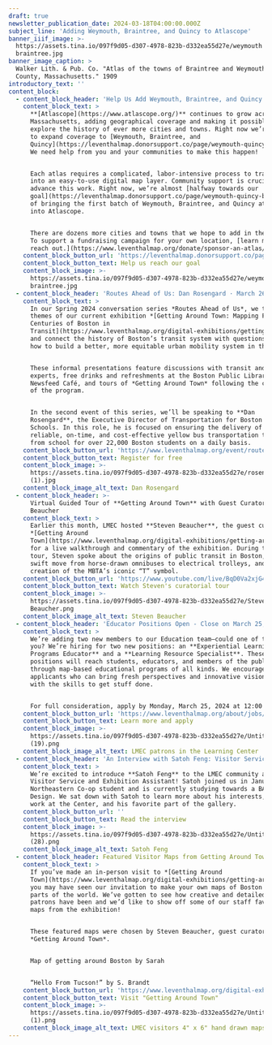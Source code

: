 ```yaml
---
draft: true
newsletter_publication_date: 2024-03-18T04:00:00.000Z
subject_line: 'Adding Weymouth, Braintree, and Quincy to Atlascope'
banner_iiif_image: >-
  https://assets.tina.io/097f9d05-d307-4978-823b-d332ea55d27e/weymouth
  braintree.jpg
banner_image_caption: >
  Walker Lith. & Pub. Co. "Atlas of the towns of Braintree and Weymouth, Norfolk
  County, Massachusetts." 1909
introductory_text: ''
content_block:
  - content_block_header: 'Help Us Add Weymouth, Braintree, and Quincy to Atlascope'
    content_block_text: >
      **[Atlascope](https://www.atlascope.org/)** continues to grow across
      Massachusetts, adding geographical coverage and making it possible to
      explore the history of ever more cities and towns. Right now we’re working
      to expand coverage to [Weymouth, Braintree, and
      Quincy](https://leventhalmap.donorsupport.co/page/weymouth-quincy-braintree).
      We need help from you and your communities to make this happen!


      Each atlas requires a complicated, labor-intensive process to transform it
      into an easy-to-use digital map layer. Community support is crucial to
      advance this work. Right now, we’re almost [halfway towards our
      goal](https://leventhalmap.donorsupport.co/page/weymouth-quincy-braintree)
      of bringing the first batch of Weymouth, Braintree, and Quincy atlases
      into Atlascope.


      There are dozens more cities and towns that we hope to add in the future.
      To support a fundraising campaign for your own location, [learn more and
      reach out.](https://www.leventhalmap.org/donate/sponsor-an-atlas/)
    content_block_button_url: 'https://leventhalmap.donorsupport.co/page/weymouth-quincy-braintree'
    content_block_button_text: Help us reach our goal
    content_block_image: >-
      https://assets.tina.io/097f9d05-d307-4978-823b-d332ea55d27e/weymouth
      braintree.jpg
  - content_block_header: 'Routes Ahead of Us: Dan Rosengard · March 26, 6 pm'
    content_block_text: >
      In our Spring 2024 conversation series *Routes Ahead of Us*, we take the
      themes of our current exhibition *[Getting Around Town: Mapping Four
      Centuries of Boston in
      Transit](https://www.leventhalmap.org/digital-exhibitions/getting-around-town/)*
      and connect the history of Boston’s transit system with questions about
      how to build a better, more equitable urban mobility system in the future.


      These informal presentations feature discussions with transit and mobility
      experts, free drinks and refreshments at the Boston Public Library’s
      Newsfeed Café, and tours of *Getting Around Town* following the conclusion
      of the program.


      In the second event of this series, we’ll be speaking to **Dan
      Rosengard**, the Executive Director of Transportation for Boston Public
      Schools. In this role, he is focused on ensuring the delivery of safe,
      reliable, on-time, and cost-effective yellow bus transportation to and
      from school for over 22,000 Boston students on a daily basis.
    content_block_button_url: 'https://www.leventhalmap.org/event/routes-ahead-rosengard/'
    content_block_button_text: Register for free
    content_block_image: >-
      https://assets.tina.io/097f9d05-d307-4978-823b-d332ea55d27e/rosengard-head-shot
      (1).jpg
    content_block_image_alt_text: Dan Rosengard
  - content_block_header: >-
      Virtual Guided Tour of **Getting Around Town** with Guest Curator Steven
      Beaucher
    content_block_text: >
      Earlier this month, LMEC hosted **Steven Beaucher**, the guest curator of
      *[Getting Around
      Town](https://www.leventhalmap.org/digital-exhibitions/getting-around-town/)*
      for a live walkthrough and commentary of the exhibition. During the live
      tour, Steven spoke about the origins of public transit in Boston, the
      swift move from horse-drawn omnibuses to electrical trolleys, and the
      creation of the MBTA’s iconic “T” symbol.
    content_block_button_url: 'https://www.youtube.com/live/BqD0Va2xjG4?feature=shared'
    content_block_button_text: Watch Steven's curatorial tour
    content_block_image: >-
      https://assets.tina.io/097f9d05-d307-4978-823b-d332ea55d27e/Steven
      Beaucher.png
    content_block_image_alt_text: Steven Beaucher
  - content_block_header: 'Educator Positions Open - Close on March 25, 12 pm'
    content_block_text: >
      We’re adding two new members to our Education team—could one of them be
      you? We’re hiring for two new positions: an **Experiential Learning &
      Programs Educator** and a **Learning Resource Specialist**. These new
      positions will reach students, educators, and members of the public
      through map-based educational programs of all kinds. We encourage
      applicants who can bring fresh perspectives and innovative visions coupled
      with the skills to get stuff done.


      For full consideration, apply by Monday, March 25, 2024 at 12:00 pm ET.
    content_block_button_url: 'https://www.leventhalmap.org/about/jobs/'
    content_block_button_text: Learn more and apply
    content_block_image: >-
      https://assets.tina.io/097f9d05-d307-4978-823b-d332ea55d27e/Untitled
      (19).png
    content_block_image_alt_text: LMEC patrons in the Learning Center
  - content_block_header: 'An Interview with Satoh Feng: Visitor Services and Exhibition Assistant'
    content_block_text: >
      We’re excited to introduce **Satoh Feng** to the LMEC community as our
      Visitor Service and Exhibition Assistant! Satoh joined us in January a
      Northeastern Co-op student and is currently studying towards a BA in
      Design. We sat down with Satoh to learn more about his interests, current
      work at the Center, and his favorite part of the gallery.
    content_block_button_url: ''
    content_block_button_text: Read the interview
    content_block_image: >-
      https://assets.tina.io/097f9d05-d307-4978-823b-d332ea55d27e/Untitled
      (28).png
    content_block_image_alt_text: Satoh Feng
  - content_block_header: Featured Visitor Maps from Getting Around Town - Steven Beaucher
    content_block_text: >
      If you’ve made an in-person visit to *[Getting Around
      Town](https://www.leventhalmap.org/digital-exhibitions/getting-around-town/)*,
      you may have seen our invitation to make your own maps of Boston or other
      parts of the world. We’ve gotten to see how creative and detailed our
      patrons have been and we’d like to show off some of our staff favorite
      maps from the exhibition!


      These featured maps were chosen by Steven Beaucher, guest curator of
      *Getting Around Town*.


      Map of getting around Boston by Sarah


      “Hello From Tucson!” by S. Brandt
    content_block_button_url: 'https://www.leventhalmap.org/digital-exhibitions/getting-around-town/'
    content_block_button_text: Visit "Getting Around Town"
    content_block_image: >-
      https://assets.tina.io/097f9d05-d307-4978-823b-d332ea55d27e/Untitled (33)
      (1).png
    content_block_image_alt_text: LMEC visitors 4" x 6" hand drawn maps
---
```


